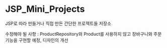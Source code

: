 # JSP_Mini_Projects
JSP로 따라 만들거나 직접 만든 간단한 프로젝트들 저장소

수정해야 될 사항 : ProductRepository와 Product를 사용하지 않고 장바구니와 주문 기능을 구현할 예정, 디자인의 개선
